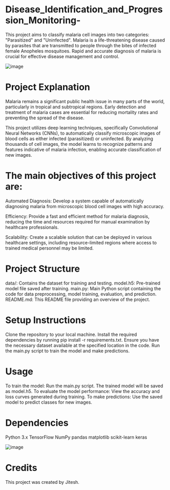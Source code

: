 # Disease_Identification_and_Progression_Monitoring-

This project aims to classify malaria cell images into two categories: "Parasitized" and "Uninfected". Malaria is a life-threatening disease caused by parasites that are transmitted to people through the bites of infected female Anopheles mosquitoes. Rapid and accurate diagnosis of malaria is crucial for effective disease management and control.

![image](https://github.com/JITESHMD/Disease_Identification_and_Progression_Monitoring-/assets/121152161/f9686755-e929-4094-a302-e1293e9e413d)


# Project Explanation
Malaria remains a significant public health issue in many parts of the world, particularly in tropical and subtropical regions. Early detection and treatment of malaria cases are essential for reducing mortality rates and preventing the spread of the disease.

This project utilizes deep learning techniques, specifically Convolutional Neural Networks (CNNs), to automatically classify microscopic images of blood cells as either infected (parasitized) or uninfected. By analyzing thousands of cell images, the model learns to recognize patterns and features indicative of malaria infection, enabling accurate classification of new images.

# The main objectives of this project are:

Automated Diagnosis: Develop a system capable of automatically diagnosing malaria from microscopic blood cell images with high accuracy.


Efficiency: Provide a fast and efficient method for malaria diagnosis, reducing the time and resources required for manual examination by healthcare professionals.


Scalability: Create a scalable solution that can be deployed in various healthcare settings, including resource-limited regions where access to trained medical personnel may be limited.

# Project Structure
data/: Contains the dataset for training and testing.
model.h5: Pre-trained model file saved after training.
main.py: Main Python script containing the code for data preprocessing, model training, evaluation, and prediction.
README.md: This README file providing an overview of the project.

# Setup Instructions
Clone the repository to your local machine.
Install the required dependencies by running pip install -r requirements.txt.
Ensure you have the necessary dataset available at the specified location in the code.
Run the main.py script to train the model and make predictions.


# Usage
To train the model: Run the main.py script. The trained model will be saved as model.h5.
To evaluate the model performance: View the accuracy and loss curves generated during training.
To make predictions: Use the saved model to predict classes for new images.


# Dependencies
Python 3.x
TensorFlow
NumPy
pandas
matplotlib
scikit-learn
keras


![image](https://github.com/JITESHMD/Disease_Identification_and_Progression_Monitoring-/assets/121152161/db98ba49-dde0-4993-bce5-76447608a425)


# Credits
This project was created by Jitesh.
